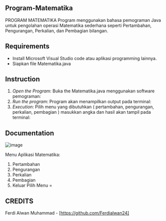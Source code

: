 ## Program-Matematika
PROGRAM MATEMATIKA  Program menggunakan bahasa pemograman Java untuk pengolahan operasi Matematika sederhana seperti Pertambahan, Pengurangan, Perkalian, dan Pembagian bilangan.   

## Requirements 
- Install Microsoft Visual Studio code atau aplikasi programming lainnya.
- Siapkan file Matematika.java

## Instruction
1. *Open the Program*: Buka the Matematika.java menggunakan software pemograman:
2. *Run the program*: Program akan menampilkan output pada terminal:
3. *Execution*: Pilih menu yang dibutuhkan ( pertambahan, pengurangan, perkalian, pembagian ) masukkan angka dan hasil akan tampil pada terminal:

## Documentation
![image](https://github.com/Ferdialwan24/Program-Matematika/assets/165251917/78b036b6-6a3d-4661-9b7b-a8e6caa00ee6)

Menu Aplikasi Matematika:
1. Pertambahan
2. Pengurangan
3. Perkalian
4. Pembagian
5. Keluar
Pilih Menu = 

## CREDITS  
Ferdi Alwan Muhammad - [https://github.com/Ferdialwan24]
